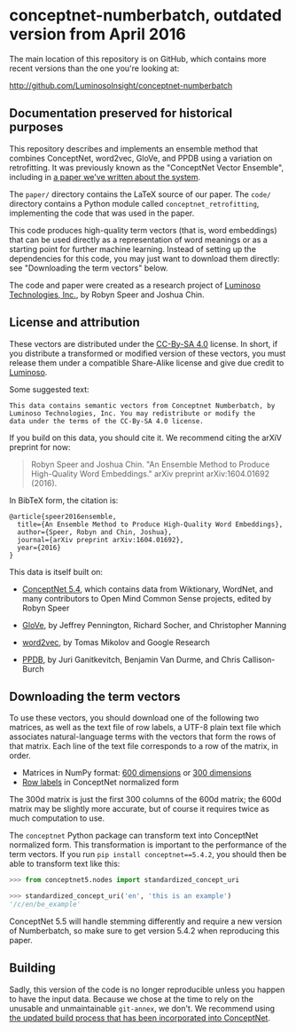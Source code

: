 # conceptnet-numberbatch, outdated version from April 2016

The main location of this repository is on GitHub, which contains more recent versions
than the one you're looking at:

  http://github.com/LuminosoInsight/conceptnet-numberbatch

## Documentation preserved for historical purposes

This repository describes and implements an ensemble method that combines
ConceptNet, word2vec, GloVe, and PPDB using a variation on retrofitting.
It was previously known as the "ConceptNet Vector Ensemble", including in
[a paper we've written about the system](https://arxiv.org/pdf/1604.01692v1.pdf).

The `paper/` directory contains the LaTeX source of our paper.  The `code/`
directory contains a Python module called `conceptnet_retrofitting`,
implementing the code that was used in the paper.

This code produces high-quality term vectors (that is, word embeddings) that
can be used directly as a representation of word meanings or as a starting
point for further machine learning. Instead of setting up the dependencies for
this code, you may just want to download them directly: see "Downloading the
term vectors" below.

The code and paper were created as a research project of [Luminoso
Technologies, Inc.][luminoso], by Robyn Speer and Joshua Chin.


## License and attribution

These vectors are distributed under the [CC-By-SA 4.0][cc-by-sa] license. In
short, if you distribute a transformed or modified version of these vectors,
you must release them under a compatible Share-Alike license and give due
credit to [Luminoso][luminoso].

Some suggested text:

    This data contains semantic vectors from Conceptnet Numberbatch, by
    Luminoso Technologies, Inc. You may redistribute or modify the
    data under the terms of the CC-By-SA 4.0 license.

[cc-by-sa]: https://creativecommons.org/licenses/by-sa/4.0/
[luminoso]: http://luminoso.com

If you build on this data, you should cite it. We recommend citing the
arXiV preprint for now:

> Robyn Speer and Joshua Chin. "An Ensemble Method to Produce High-Quality Word Embeddings." arXiv preprint arXiv:1604.01692 (2016).

In BibTeX form, the citation is:

    @article{speer2016ensemble,
      title={An Ensemble Method to Produce High-Quality Word Embeddings},
      author={Speer, Robyn and Chin, Joshua},
      journal={arXiv preprint arXiv:1604.01692},
      year={2016}
    }


This data is itself built on:

  - [ConceptNet 5.4][conceptnet], which contains data from Wiktionary,
    WordNet, and many contributors to Open Mind Common Sense projects,
    edited by Robyn Speer

  - [GloVe][glove], by Jeffrey Pennington, Richard Socher, and Christopher
    Manning

  - [word2vec][], by Tomas Mikolov and Google Research

  - [PPDB][ppdb], by Juri Ganitkevitch, Benjamin Van Durme, and Chris
    Callison-Burch

[conceptnet]: http://conceptnet5.media.mit.edu
[glove]: http://nlp.stanford.edu/projects/glove/
[word2vec]: https://code.google.com/archive/p/word2vec/
[ppdb]: http://www.cis.upenn.edu/~ccb/ppdb/


## Downloading the term vectors

To use these vectors, you should download one of the following two matrices, as
well as the text file of row labels, a UTF-8 plain text file which associates
natural-language terms with the vectors that form the rows of that matrix. Each
line of the text file corresponds to a row of the matrix, in order.

* Matrices in NumPy format: [600 dimensions][600d] or [300 dimensions][300d]
* [Row labels][row-labels] in ConceptNet normalized form

[600d]: http://conceptnet-api-1.media.mit.edu/downloads/vector-ensemble/conceptnet-ensemble-201603-600d.npy
[300d]: http://conceptnet-api-1.media.mit.edu/downloads/vector-ensemble/conceptnet-ensemble-201603-300d.npy
[row-labels]: http://conceptnet-api-1.media.mit.edu/downloads/vector-ensemble/conceptnet-ensemble-201603-labels.txt

The 300d matrix is just the first 300 columns of the 600d matrix; the 600d
matrix may be slightly more accurate, but of course it requires twice as much
computation to use.

The `conceptnet` Python package can transform text into ConceptNet normalized
form. This transformation is important to the performance of the term vectors.
If you run `pip install conceptnet==5.4.2`, you should then be able to transform text
like this:

```python
>>> from conceptnet5.nodes import standardized_concept_uri

>>> standardized_concept_uri('en', 'this is an example')
'/c/en/be_example'
```

ConceptNet 5.5 will handle stemming differently and require a new version of Numberbatch,
so make sure to get version 5.4.2 when reproducing this paper.


## Building

Sadly, this version of the code is no longer reproducible unless you happen to have the input data.
Because we chose at the time to rely on the unusable and unmaintainable `git-annex`, we don't.
We recommend using [the updated build process that has been incorporated into ConceptNet](https://github.com/commonsense/conceptnet5/wiki/Build-process).
